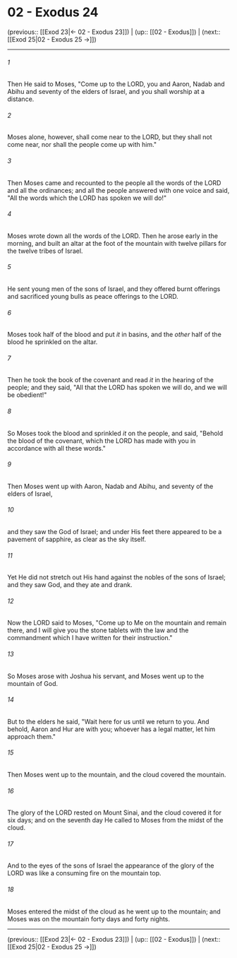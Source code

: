 # 02 - Exodus 24

(previous:: [[Exod 23|← 02 - Exodus 23]]) | (up:: [[02 - Exodus]]) | (next:: [[Exod 25|02 - Exodus 25 →]])

***


###### 1 
Then He said to Moses, "Come up to the LORD, you and Aaron, Nadab and Abihu and seventy of the elders of Israel, and you shall worship at a distance. 

###### 2 
Moses alone, however, shall come near to the LORD, but they shall not come near, nor shall the people come up with him." 

###### 3 
Then Moses came and recounted to the people all the words of the LORD and all the ordinances; and all the people answered with one voice and said, "All the words which the LORD has spoken we will do!" 

###### 4 
Moses wrote down all the words of the LORD. Then he arose early in the morning, and built an altar at the foot of the mountain with twelve pillars for the twelve tribes of Israel. 

###### 5 
He sent young men of the sons of Israel, and they offered burnt offerings and sacrificed young bulls as peace offerings to the LORD. 

###### 6 
Moses took half of the blood and put _it_ in basins, and the _other_ half of the blood he sprinkled on the altar. 

###### 7 
Then he took the book of the covenant and read _it_ in the hearing of the people; and they said, "All that the LORD has spoken we will do, and we will be obedient!" 

###### 8 
So Moses took the blood and sprinkled _it_ on the people, and said, "Behold the blood of the covenant, which the LORD has made with you in accordance with all these words." 

###### 9 
Then Moses went up with Aaron, Nadab and Abihu, and seventy of the elders of Israel, 

###### 10 
and they saw the God of Israel; and under His feet there appeared to be a pavement of sapphire, as clear as the sky itself. 

###### 11 
Yet He did not stretch out His hand against the nobles of the sons of Israel; and they saw God, and they ate and drank. 

###### 12 
Now the LORD said to Moses, "Come up to Me on the mountain and remain there, and I will give you the stone tablets with the law and the commandment which I have written for their instruction." 

###### 13 
So Moses arose with Joshua his servant, and Moses went up to the mountain of God. 

###### 14 
But to the elders he said, "Wait here for us until we return to you. And behold, Aaron and Hur are with you; whoever has a legal matter, let him approach them." 

###### 15 
Then Moses went up to the mountain, and the cloud covered the mountain. 

###### 16 
The glory of the LORD rested on Mount Sinai, and the cloud covered it for six days; and on the seventh day He called to Moses from the midst of the cloud. 

###### 17 
And to the eyes of the sons of Israel the appearance of the glory of the LORD was like a consuming fire on the mountain top. 

###### 18 
Moses entered the midst of the cloud as he went up to the mountain; and Moses was on the mountain forty days and forty nights.

***

(previous:: [[Exod 23|← 02 - Exodus 23]]) | (up:: [[02 - Exodus]]) | (next:: [[Exod 25|02 - Exodus 25 →]])
